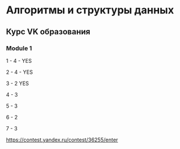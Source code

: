 # Алгоритмы и структуры данных

## Курс VK образования

### Module 1

1 - 4 - YES

2 - 4 - YES

3 - 2 YES

4 - 3

5 - 3 

6 - 2

7 - 3

https://contest.yandex.ru/contest/36255/enter